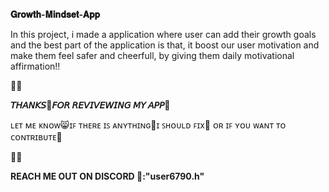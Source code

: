 **𝐆𝐫𝐨𝐰𝐭𝐡-𝐌𝐢𝐧𝐝𝐬𝐞𝐭-𝐀𝐩𝐩**

In this project, i made a application where user can add their growth goals and the best part of the application is that,
it boost our user motivation and make them feel safer and cheerfull,
by giving them daily motivational affirmation!!

💮💮


**𝘛𝘏𝘈𝘕𝘒𝘚🩷𝘍𝘖𝘙 𝘙𝘌𝘝𝘐𝘝𝘌𝘞𝘐𝘕𝘎 𝘔𝘠 𝘈𝘗𝘗💙**


ʟᴇᴛ ᴍᴇ ᴋɴᴏᴡ😸ɪꜰ ᴛʜᴇʀᴇ ɪꜱ ᴀɴʏᴛʜɪɴɢ👾ɪ ꜱʜᴏᴜʟᴅ ꜰɪx💪 ᴏʀ ɪꜰ ʏᴏᴜ ᴡᴀɴᴛ ᴛᴏ ᴄᴏɴᴛʀɪʙᴜᴛᴇ🌟


💮💮

**REACH ME OUT ON DISCORD 👾:"user6790.h"**
